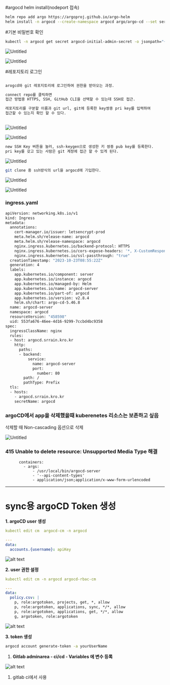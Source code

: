#argocd helm install(nodeport 접속)

```bash
helm repo add argo https://argoproj.github.io/argo-helm
helm install -n argocd --create-namespace argocd argo/argo-cd --set server.service.type=NodePort
```

#기본 비밀번호 확인

```bash
kubectl -n argocd get secret argocd-initial-admin-secret -o jsonpath="{.data.password}" | base64 -d
```

![Untitled](argocd_img/Untitled.png)

![Untitled](argocd_img/Untitled%201.png)

#레포지토리 로그인

```bash

arogcd와 git 레포지토리에 로그인하여 권한을 받아오는 과정.

connect repo를 클릭하면 
접근 방법중 HTTPS, SSH, GitHub CLI을 선택할 수 있는데 SSH로 접근.

레포지토리를 구분할 이름과 git url, git에 등록한 key쌍중 pri key를 입력하여
접근할 수 있는지 확인 할 수 있다.
 
```

![Untitled](argocd_img/Untitled%202.png)

![Untitled](argocd_img/Untitled%203.png)

```bash
new SSH Key 버튼을 눌러, ssh-keygen으로 생성한 키 쌍중 pub key를 등록한다.
pri key를 갖고 있는 사람은 git 계정에 접근 할 수 있게 된다.
```

![Untitled](argocd_img/Untitled%204.png)

```bash
git clone 중 ssh방식의 url을 argocd에 기입한다.
```

![Untitled](argocd_img/Untitled%205.png)

![Untitled](argocd_img/Untitled%206.png)

### ingress.yaml

```bash
apiVersion: networking.k8s.io/v1
kind: Ingress
metadata:
  annotations:
    cert-manager.io/issuer: letsencrypt-prod
    meta.helm.sh/release-name: argocd
    meta.helm.sh/release-namespace: argocd
    nginx.ingress.kubernetes.io/backend-protocol: HTTPS
    nginx.ingress.kubernetes.io/cors-expose-headers: '*, X-CustomResponseHeader'
    nginx.ingress.kubernetes.io/ssl-passthrough: "true"
  creationTimestamp: "2023-10-23T08:55:22Z"
  generation: 4
  labels:
    app.kubernetes.io/component: server
    app.kubernetes.io/instance: argocd
    app.kubernetes.io/managed-by: Helm
    app.kubernetes.io/name: argocd-server
    app.kubernetes.io/part-of: argocd
    app.kubernetes.io/version: v2.8.4
    helm.sh/chart: argo-cd-5.46.8
  name: argocd-server
  namespace: argocd
  resourceVersion: "458598"
  uid: 553fa676-46ee-4d16-9299-7ccbd4bc9358
spec:
  ingressClassName: nginx
  rules:
  - host: argocd.srrain.kro.kr
    http:
      paths:
      - backend:
          service:
            name: argocd-server
            port:
              number: 80
        path: /
        pathType: Prefix
  tls:
  - hosts:
    - argocd.srrain.kro.kr
    secretName: argocd
```

### argoCD에서 app을 삭제했을때 kuberenetes 리소스는 보존하고 싶음

삭제할 때 Non-cascading 옵션으로 삭제

![Untitled](argocd_img/Untitled%207.png)

### 415 Unable to delete resource: Unsupported Media Type 해결

```
      containers:
        - args:
            - /usr/local/bin/argocd-server
            - '--api-content-types'
            - application/json;application/x-www-form-urlencoded
```

---
# sync용 argoCD Token 생성

**1. argoCD user 생성**

```yaml
kubectl edit cm  argocd-cm -n argocd

---
data:
  accounts.{username}: apiKey
```
![alt text](argocd_img/image.png)

**2. user 권한 설정**

```yaml
kubectl edit cm -n argocd argocd-rbac-cm

---
data:
  policy.csv: |
    p, role:argotoken, projects, get, *, allow
    p, role:argotoken, applications, sync, */*, allow
    p, role:argotoken, applications, get, */*, allow
    g, argotoken, role:argotoken
```
![alt text](argocd_img/image-1.png)

**3. token 생성**

```bash
argocd account generate-token -a yourUserName
```

1. **Gitlab adminarea - ci/cd - Variables 에 변수 등록**

![alt text](argocd_img/image-2.png)

1. gitlab ci에서 사용